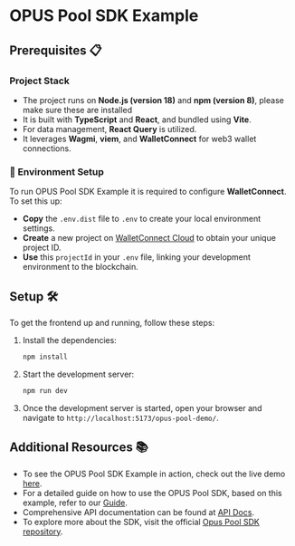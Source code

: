 # OPUS Pool SDK Example

## Prerequisites 📋

### Project Stack

-   The project runs on **Node.js (version 18)** and **npm (version 8)**, please make sure these are installed
-   It is built with **TypeScript** and **React**, and bundled using **Vite**.
-   For data management, **React Query** is utilized.
-   It leverages **Wagmi**, **viem**, and **WalletConnect** for web3 wallet connections.

### 📣 Environment Setup

To run OPUS Pool SDK Example it is required to configure **WalletConnect**. To set this up:

-   **Copy** the `.env.dist` file to `.env` to create your local environment settings.
-   **Create** a new project on [WalletConnect Cloud](https://cloud.walletconnect.com) to obtain your unique project ID.
-   **Use** this `projectId` in your `.env` file, linking your development environment to the blockchain.

## Setup 🛠️

To get the frontend up and running, follow these steps:

1. Install the dependencies:

    ```bash
    npm install
    ```

2. Start the development server:

    ```bash
    npm run dev
    ```

3. Once the development server is started, open your browser and navigate to `http://localhost:5173/opus-pool-demo/`.

## Additional Resources 📚

-   To see the OPUS Pool SDK Example in action, check out the live demo [here][demo].
-   For a detailed guide on how to use the OPUS Pool SDK, based on this example, refer to our [Guide][guide].
-   Comprehensive API documentation can be found at [API Docs][api].
-   To explore more about the SDK, visit the official [Opus Pool SDK repository][sdk-repo].

[demo]: https://chorusone.github.io/opus-pool-demo/
[guide]: https://chorus-one.gitbook.io/opus-pool-sdk-1.0/opus-pool-guide/0-introduction
[api]: https://chorus-one.gitbook.io/opus-pool-sdk-1.0/api-docs/opuspool
[sdk-repo]: https://github.com/ChorusOne/opus-pool-sdk
